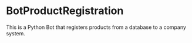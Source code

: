# BotProductRegistration
This is a Python Bot that registers products from a database to a company system.
